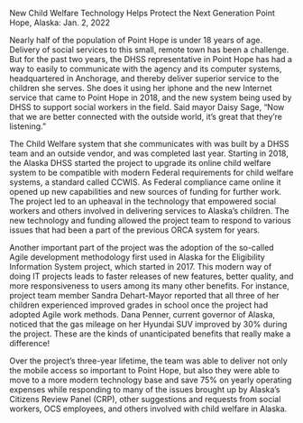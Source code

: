 ﻿New Child Welfare Technology Helps Protect the Next Generation
Point Hope, Alaska: Jan. 2, 2022 


Nearly half of the population of Point Hope is under 18 years of age. Delivery of social services to this small, remote town has been a challenge. But for the past two years, the DHSS representative in Point Hope has had a way to easily to communicate with the agency and its computer systems, headquartered in Anchorage, and thereby deliver superior service to the children she serves. She does it using her iphone and the new Internet service that came to Point Hope in 2018, and the new system being used by DHSS to support social workers in the field. Said mayor Daisy Sage, “Now that we are better connected with the outside world, it’s great that they’re listening.”


The Child Welfare system that she communicates with was built by a DHSS team and an outside vendor, and was completed last year. Starting in 2018, the Alaska DHSS started the project to upgrade its online child welfare system to be compatible with modern Federal requirements for child welfare systems, a standard called CCWIS. As Federal compliance came online it opened up new capabilities and new sources of funding for further work. The project led to an upheaval in the technology that empowered social workers and others involved in delivering services to Alaska’s children. The new technology and funding allowed the project team to respond to various issues that had been a part of the previous ORCA system for years.


Another important part of the project was the adoption of the so-called Agile development methodology first used in Alaska for the Eligibility Information System project, which started in 2017. This modern way of doing IT projects leads to faster releases of new features, better quality, and more responsiveness to users among its many other benefits. For instance, project team member Sandra Dehart-Mayor reported that all three of her children experienced improved grades in school once the project had adopted Agile work methods. Dana Penner, current governor of Alaska, noticed that the gas mileage on her Hyundai SUV improved by 30% during the project. These are the kinds of unanticipated benefits that really make a difference!


Over the project’s three-year lifetime, the team was able to deliver not only the mobile access so important to Point Hope, but also they were able to move to a more modern technology base and save 75% on yearly operating expenses while responding to many of the issues brought up by Alaska’s Citizens Review Panel (CRP), other suggestions and requests from social workers, OCS employees, and others involved with child welfare in Alaska.